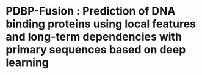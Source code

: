# PDBP-Fusion : Prediction of DNA binding proteins using local features and long-term dependencies with primary sequences based on deep learning
